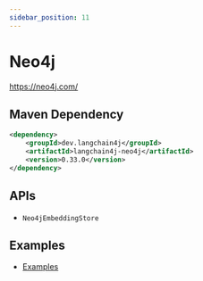 ```yaml
---
sidebar_position: 11
---
```


# Neo4j

https://neo4j.com/


## Maven Dependency

```xml
<dependency>
    <groupId>dev.langchain4j</groupId>
    <artifactId>langchain4j-neo4j</artifactId>
    <version>0.33.0</version>
</dependency>
```


## APIs

- `Neo4jEmbeddingStore`


## Examples

- [Examples](https://github.com/langchain4j/langchain4j-examples/tree/main/neo4j-example/src/main/java)
